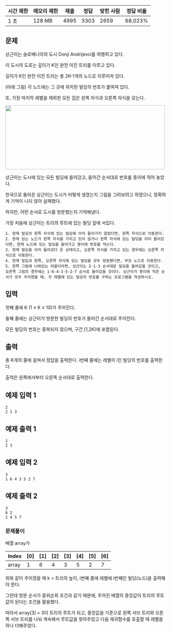 | 시간 제한 | 메모리 제한 | 제출 | 정답 | 맞힌 사람 | 정답 비율 |
| --- | --- | --- | --- | --- | --- |
| 1 초 | 128 MB | 4995 | 3303 | 2659 | 68.023% |

## 문제

상근이는 슬로베니아의 도시 Donji Andrijevci를 여행하고 있다. 

이 도시의 도로는 깊이가 K인 완전 이진 트리를 이루고 있다. 

깊이가 K인 완전 이진 트리는 총 2K-1개의 노드로 이루어져 있다. 

(아래 그림) 각 노드에는 그 곳에 위치한 빌딩의 번호가 붙여져 있다. 

또, 가장 마지막 레벨을 제외한 모든 집은 왼쪽 자식과 오른쪽 자식을 갖는다.

<img src="https://user-images.githubusercontent.com/97737822/215090442-7875f22d-2d6c-4b2a-83c9-c5d42ae54f81.png" width="500" height="200" />

상근이는 도시에 있는 모든 빌딩에 들어갔고, 들어간 순서대로 번호를 종이에 적어 놓았다. 

한국으로 돌아온 상근이는 도시가 어떻게 생겼는지 그림을 그려보려고 하였으나, 정확하게 기억이 나지 않아 실패했다. 

하지만, 어떤 순서로 도시를 방문했는지 기억해냈다.

가장 처음에 상근이는 트리의 루트에 있는 빌딩 앞에 서있다.

```
1. 현재 빌딩의 왼쪽 자식에 있는 빌딩에 아직 들어가지 않았다면, 왼쪽 자식으로 이동한다.
2. 현재 있는 노드가 왼쪽 자식을 가지고 있지 않거나 왼쪽 자식에 있는 빌딩을 이미 들어갔다면, 현재 노드에 있는 빌딩을 들어가고 종이에 번호를 적는다.
3. 현재 빌딩을 이미 들어갔다 온 상태이고, 오른쪽 자식을 가지고 있는 경우에는 오른쪽 자식으로 이동한다.
4. 현재 빌딩과 왼쪽, 오른쪽 자식에 있는 빌딩을 모두 방문했다면, 부모 노드로 이동한다.
5. 왼쪽 그림에 나와있는 마을이라면, 상근이는 2-1-3 순서대로 빌딩을 들어갔을 것이고, 오른쪽 그림의 경우에는 1-6-4-3-5-2-7 순서로 들어갔을 것이다. 상근이가 종이에 적은 순서가 모두 주어졌을 때, 각 레벨에 있는 빌딩의 번호를 구하는 프로그램을 작성하시오.
```

## 입력

첫째 줄에 K (1 ≤ K ≤ 10)가 주어진다.

둘째 줄에는 상근이가 방문한 빌딩의 번호가 들어간 순서대로 주어진다. 

모든 빌딩의 번호는 중복되지 않으며, 구간 [1,2K)에 포함된다.

## 출력

총 K개의 줄에 걸쳐서 정답을 출력한다. i번째 줄에는 레벨이 i인 빌딩의 번호를 출력한다. 

출력은 왼쪽에서부터 오른쪽 순서대로 출력한다.

## 예제 입력 1

```
2
2 1 3
```

## 예제 출력 1

```
1
2 3
```

## 예제 입력 2

```
3
1 6 4 3 5 2 7
```

## 예제 출력 2

```
3
6 2
1 4 5 7
```

### 문제풀이

배열 array가 

| Index | [0] | [1] | [2] | [3] | [4] | [5] | [6] |
| --- | --- | --- | --- | --- | --- | --- | --- |
| array | 1 | 6 | 4 | 3 | 5 | 2 | 7 |

위와 같이 주어졌을 때 k = 트리의 높이, i번째 줄에 레벨에 i번째인 빌딩(노드)을 출력해야 한다.

그런데 방문 순서가 중위순회 조건과 같기 때문에, 주어진 배열의 중앙값이 트리의 루트값이 된다는 조건을 활용했다.

따라서 array[3] = 3이 트리의 루트가 되고, 중앙값을 기준으로 왼쪽 서브 트리와 오른쪽 서브 트리를 나눠 계속해서 루트값을 찾아주었고 다음 재귀함수를 호출할 때 레벨을 하나 더해주었다. 
